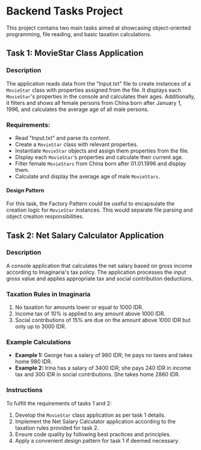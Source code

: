 # Backend Tasks Project

This project contains two main tasks aimed at showcasing object-oriented programming, file reading, and basic taxation calculations.

## Task 1: MovieStar Class Application

### Description

The application reads data from the "Input.txt" file to create instances of a `MovieStar` class with properties assigned from the file. It displays each `MovieStar`'s properties in the console and calculates their ages. Additionally, it filters and shows all female persons from China born after January 1, 1996, and calculates the average age of all male persons.

### Requirements:

- Read "Input.txt" and parse its content.
- Create a `MovieStar` class with relevant properties.
- Instantiate `MovieStar` objects and assign them properties from the file.
- Display each `MovieStar`'s properties and calculate their current age.
- Filter female `MovieStars` from China born after 01.01.1996 and display them.
- Calculate and display the average age of male `MovieStars`.

#### Design Pattern 

For this task, the Factory Pattern could be useful to encapsulate the creation logic for `MovieStar` instances. This would separate file parsing and object creation responsibilities.

## Task 2: Net Salary Calculator Application

### Description

A console application that calculates the net salary based on gross income according to Imaginaria's tax policy. The application processes the input gross value and applies appropriate tax and social contribution deductions.

### Taxation Rules in Imaginaria

1. No taxation for amounts lower or equal to 1000 IDR.
2. Income tax of 10% is applied to any amount above 1000 IDR.
3. Social contributions of 15% are due on the amount above 1000 IDR but only up to 3000 IDR.

### Example Calculations

- **Example 1:** George has a salary of 980 IDR; he pays no taxes and takes home 980 IDR.
- **Example 2:** Irina has a salary of 3400 IDR; she pays 240 IDR in income tax and 300 IDR in social contributions. She takes home 2860 IDR.

### Instructions

To fulfill the requirements of tasks 1 and 2:

1. Develop the `MovieStar` class application as per task 1 details.
2. Implement the Net Salary Calculator application according to the taxation rules provided for task 2.
3. Ensure code quality by following best practices and principles.
4. Apply a convenient design pattern for task 1 if deemed necessary.